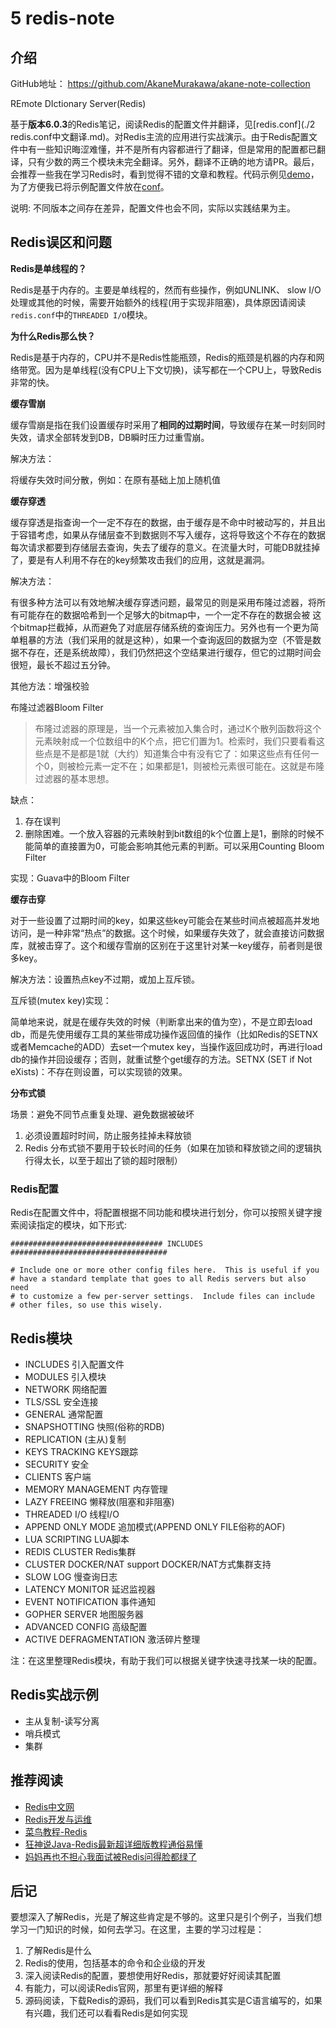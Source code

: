 # 5 redis-note

## 介绍

GitHub地址： https://github.com/AkaneMurakawa/akane-note-collection



REmote DIctionary Server(Redis)



基于**版本6.0.3**的Redis笔记，阅读Redis的配置文件并翻译，见[redis.conf](./2 redis.conf中文翻译.md)。对Redis主流的应用进行实战演示。由于Redis配置文件中有一些知识晦涩难懂，并不是所有内容都进行了翻译，但是常用的配置都已翻译，只有少数的两三个模块未完全翻译。另外，翻译不正确的地方请PR。最后，会推荐一些我在学习Redis时，看到觉得不错的文章和教程。代码示例见[demo](https://www.yuque.com/mizu/akane-note/demo)，为了方便我已将示例配置文件放在[conf](https://www.yuque.com/mizu/akane-note/conf)。



说明: 不同版本之间存在差异，配置文件也会不同，实际以实践结果为主。



## Redis误区和问题

**Redis是单线程的？**

Redis是基于内存的。主要是单线程的，然而有些操作，例如UNLINK、 slow I/O处理或其他的时候，需要开始额外的线程(用于实现非阻塞)，具体原因请阅读`redis.conf`中的`THREADED I/O`模块。



**为什么Redis那么快？**

Redis是基于内存的，CPU并不是Redis性能瓶颈，Redis的瓶颈是机器的内存和网络带宽。因为是单线程(没有CPU上下文切换)，读写都在一个CPU上，导致Redis非常的快。



**缓存雪崩**

缓存雪崩是指在我们设置缓存时采用了**相同的过期时间**，导致缓存在某一时刻同时失效，请求全部转发到DB，DB瞬时压力过重雪崩。



解决方法：

将缓存失效时间分散，例如：在原有基础上加上随机值



**缓存穿透**

缓存穿透是指查询一个一定不存在的数据，由于缓存是不命中时被动写的，并且出于容错考虑，如果从存储层查不到数据则不写入缓存，这将导致这个不存在的数据每次请求都要到存储层去查询，失去了缓存的意义。在流量大时，可能DB就挂掉了，要是有人利用不存在的key频繁攻击我们的应用，这就是漏洞。



解决方法：

有很多种方法可以有效地解决缓存穿透问题，最常见的则是采用布隆过滤器，将所有可能存在的数据哈希到一个足够大的bitmap中，一个一定不存在的数据会被 这个bitmap拦截掉，从而避免了对底层存储系统的查询压力。另外也有一个更为简单粗暴的方法（我们采用的就是这种），如果一个查询返回的数据为空（不管是数 据不存在，还是系统故障），我们仍然把这个空结果进行缓存，但它的过期时间会很短，最长不超过五分钟。



其他方法：增强校验



布隆过滤器Bloom Filter

> 布隆过滤器的原理是，当一个元素被加入集合时，通过K个散列函数将这个元素映射成一个位数组中的K个点，把它们置为1。检索时，我们只要看看这些点是不是都是1就（大约）知道集合中有没有它了：如果这些点有任何一个0，则被检元素一定不在；如果都是1，则被检元素很可能在。这就是布隆过滤器的基本思想。



缺点：

1. 存在误判
2. 删除困难。一个放入容器的元素映射到bit数组的k个位置上是1，删除的时候不能简单的直接置为0，可能会影响其他元素的判断。可以采用Counting Bloom Filter



实现：Guava中的Bloom Filter



**缓存击穿**

对于一些设置了过期时间的key，如果这些key可能会在某些时间点被超高并发地访问，是一种非常“热点”的数据。这个时候，如果缓存失效了，就会直接访问数据库，就被击穿了。这个和缓存雪崩的区别在于这里针对某一key缓存，前者则是很多key。



解决方法：设置热点key不过期，或加上互斥锁。



互斥锁(mutex key)实现：



简单地来说，就是在缓存失效的时候（判断拿出来的值为空），不是立即去load db，而是先使用缓存工具的某些带成功操作返回值的操作（比如Redis的SETNX或者Memcache的ADD）去set一个mutex key，当操作返回成功时，再进行load db的操作并回设缓存；否则，就重试整个get缓存的方法。SETNX (SET if Not eXists)：不存在则设置，可以实现锁的效果。



**分布式锁**

场景：避免不同节点重复处理、避免数据被破坏

1. 必须设置超时时间，防止服务挂掉未释放锁
2. Redis 分布式锁不要用于较长时间的任务（如果在加锁和释放锁之间的逻辑执行得太长，以至于超出了锁的超时限制）



### Redis配置

Redis在配置文件中，将配置根据不同功能和模块进行划分，你可以按照关键字搜索阅读指定的模块，如下形式:



```
################################## INCLUDES ###################################

# Include one or more other config files here.  This is useful if you
# have a standard template that goes to all Redis servers but also need
# to customize a few per-server settings.  Include files can include
# other files, so use this wisely.
```



## Redis模块



- INCLUDES 引入配置文件
- MODULES 引入模块
- NETWORK 网络配置
- TLS/SSL 安全连接
- GENERAL 通常配置
- SNAPSHOTTING 快照(俗称的RDB)
- REPLICATION (主从)复制
- KEYS TRACKING KEYS跟踪
- SECURITY 安全
- CLIENTS 客户端
- MEMORY MANAGEMENT 内存管理
- LAZY FREEING 懒释放(阻塞和非阻塞)
- THREADED I/O 线程I/O
- APPEND ONLY MODE 追加模式(APPEND ONLY FILE俗称的AOF)
- LUA SCRIPTING LUA脚本
- REDIS CLUSTER Redis集群
- CLUSTER DOCKER/NAT support  DOCKER/NAT方式集群支持
- SLOW LOG 慢查询日志
- LATENCY MONITOR 延迟监视器
- EVENT NOTIFICATION 事件通知
- GOPHER SERVER 地图服务器
- ADVANCED CONFIG 高级配置
- ACTIVE DEFRAGMENTATION 激活碎片整理



注：在这里整理Redis模块，有助于我们可以根据关键字快速寻找某一块的配置。



## Redis实战示例



- 主从复制-读写分离
- 哨兵模式
- 集群



## 推荐阅读



- [Redis中文网](http://www.redis.cn/documentation.html)
- [Redis开发与运维](https://github.com/AkaneMurakawa/awesome-programming-books/blob/master/redis/Redis开发与运维.pdf)
- [菜鸟教程-Redis](https://www.runoob.com/redis/redis-tutorial.html)
- [狂神说Java-Redis最新超详细版教程通俗易懂](https://www.bilibili.com/video/BV1S54y1R7SB?p=1)
- [妈妈再也不担心我面试被Redis问得脸都绿了](https://www.cnblogs.com/wmyskxz/p/12568926.html#_label2_1)



## 后记

要想深入了解Redis，光是了解这些肯定是不够的。这里只是引个例子，当我们想学习一门知识的时候，如何去学习。在这里，主要的学习过程是：

1. 了解Redis是什么
2. Redis的使用，包括基本的命令和企业级的开发
3. 深入阅读Redis的配置，要想使用好Redis，那就要好好阅读其配置
4. 有能力，可以阅读Redis官网，那里有更详细的解释
5. 源码阅读，下载Redis的源码，我们可以看到Redis其实是C语言编写的，如果有兴趣，我们还可以看看Redis是如何实现